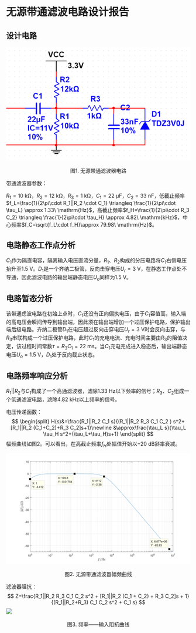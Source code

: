 # 无源带通滤波电路设计报告

## 设计电路

![无源带通滤波电路](..\Docs\无源滤波电路.png)

<div style="text-align:center">图1. 无源带通滤波器电路</div>

带通滤波器参数：

$R_1=10\ \mathrm{k\Omega}$，$R_2=12\ \mathrm{k\Omega}$，$R_3=1\ \mathrm{k\Omega}$，$C_1=22\ \mathrm{\mu F}$，$C_2=33\ \mathrm{nF}$，低截止频率$f_L=\frac{1}{2\pi\cdot R_1||R_2 \cdot C_1} \triangleq \frac{1}{2\pi\cdot \tau_L} \approx 1.33\ \mathrm{Hz}$，高截止频率$f_H=\frac{1}{2\pi\cdot R_3 C_2} \triangleq \frac{1}{2\pi\cdot \tau_H} \approx 4.82\ \mathrm{kHz}$，中心频率$f_C=\sqrt{f_L\cdot f_H}\approx 79.98\ \mathrm{Hz}$。

## 电路静态工作点分析

$C_1$作为隔直电容，隔离输入电压直流分量，$R_1$、$R_2$构成的分压电路将$C_1$右侧电压抬升至$1.5\ \mathrm{V}$。$D_1$是一个齐纳二极管，反向击穿电压$U_{r}=3\ \mathrm{V}$，在静态工作点处不导通，因此滤波电路的输出端静态电压$U_o$同样为$1.5\ \mathrm{V}$。

## 电路暂态分析

该带通虑波电路在初始上点时，$C_1$​还没有正向偏执电压，由于$C_1$​容值高，输入端的高电压会瞬间传导到输出端，因此须在输出端增加一个过压保护电路，保护输出端后级电路。齐纳二极管$D_1$​在电压超过反向击穿电压$U_{r}=3\ \mathrm{V}$​时会反向击穿，与$R_3$​串联构成一个过压保护电路，此时$C_1$​的充电电流、充电时间主要由$R_3$​的阻值决定，该过程时间常数$\tau=R_3 C_1=22\ \mathrm{ms}$​。当$C_1$​充电完成进入稳态后，输出端静态电压$U_o=1.5\ \mathrm{V}$​，$D_1$​处于反向截止状态。

## 电路频率响应分析

$R_1||R_2$与$C_1$构成了一个高通滤波器，滤除$1.33\ \mathrm{Hz}$以下频率的信号；$R_3$、$C_2$组成一个低通滤波电路，滤除$4.82\ \mathrm{kHz}$以上频率的信号。

电压传递函数：
$$
\begin{split}
H(s)&=\frac{R_1||R_2 C_1 s}{(R_1||R_2 R_3 C_1 C_2 ) s^2+[R_1||R_2 (C_1+C_2)+R_3 C_2]s+1}\newline
&\approx\frac{\tau_L s}{\tau_L \tau_H s^2+(\tau_L+\tau_H)s+1}
\end{split}
$$
幅频曲线如图2。可以看出，在高截止频率$f_H$处幅值开始以$-20\ \mathrm{dB}$​斜率衰减。

![无源滤波器频率响应曲线](../Docs/无源滤波器频率幅值曲线.svg)

<div style="text-align:center">图2. 无源带通滤波器幅频曲线</div>

滤波器阻抗：
$$
Z=\frac{R_1||R_2 R_3 C_1 C_2 s^2 + [R_1||R_2 (C_1 + C_2) + R_3 C_2]s + 1}{(R_1||R_2+R_3) C_1 C_2 s^2 + C_1 s}
$$
![](D:\MyDocuments\STM32Program\FrequencyAnalyse\Docs\无源滤波器频率输入阻抗曲线.svg)

<div style="text-align:center">图3. 频率——输入阻抗曲线</div>

